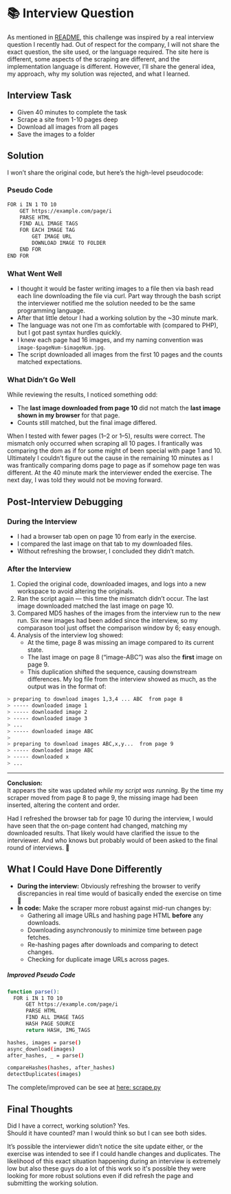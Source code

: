 # 📚 Interview Question

As mentioned in [README](../README.md), this challenge was inspired by a real interview question I recently had. Out of respect for the company, I will not share the exact question, the site used, or the language required. The site here is different, some aspects of the scraping are different, and the implementation language is different. However, I’ll share the general idea, my approach, why my solution was rejected, and what I learned.


## **Interview Task** 
- Given 40 minutes to complete the task
- Scrape a site from 1-10 pages deep 
- Download all images from all pages
- Save the images to a folder

## **Solution**
I won’t share the original code, but here’s the high-level pseudocode:

### Pseudo Code
```bash
FOR i IN 1 TO 10
    GET https://example.com/page/i
    PARSE HTML
    FIND ALL IMAGE TAGS
    FOR EACH IMAGE TAG
        GET IMAGE URL
        DOWNLOAD IMAGE TO FOLDER
    END FOR
END FOR
```
### **What Went Well**
- I thought it would be faster writing images to a file then via bash read each line downloading the file via curl. Part way through the bash script the interviewer notified me the solution needed to be the same programming language.
- After that little detour I had a working solution by the ~30 minute mark.
- The language was not one I’m as comfortable with (compared to PHP), but I got past syntax hurdles quickly.
- I knew each page had 16 images, and my naming convention was `image-$pageNum-$imageNum.jpg`.
- The script downloaded all images from the first 10 pages and the counts matched expectations.

### **What Didn’t Go Well**
While reviewing the results, I noticed something odd:
- The **last image downloaded from page 10** did not match the **last image shown in my browser** for that page.
- Counts still matched, but the final image differed.

When I tested with fewer pages (1–2 or 1–5), results were correct. The mismatch only occurred when scraping all 10 pages. I frantically was comparing the dom as if for some might of been special with page 1 and 10. Ultimately I couldn’t figure out the cause in the remaining 10 minutes as I was frantically comparing doms page to page as if somehow page ten was different. At the 40 minute mark the interviewer ended the exercise. The next day, I was told they would not be moving forward.

## **Post-Interview Debugging**

### During the Interview
- I had a browser tab open on page 10 from early in the exercise.
- I compared the last image on that tab to my downloaded files.
- Without refreshing the browser, I concluded they didn’t match.

### After the Interview
1. Copied the original code, downloaded images, and logs into a new workspace to avoid altering the originals.
2. Ran the script again — this time the mismatch didn’t occur. The last image downloaded matched the last image on page 10.
3. Compared MD5 hashes of the images from the interview run to the new run. Six new images had been added since the interview, so my comparason tool just offset the comparison window by 6; easy enough. 
4. Analysis of the interview log showed:
    - At the time, page 8 was missing an image compared to its current state.
    - The last image on page 8 (“image-ABC”) was also the **first** image on page 9.
    - This duplication shifted the sequence, causing downstream differences. My log file from the interview showed as much, as the output was in the format of:

```bash
> preparing to download images 1,3,4 ... ABC  from page 8
> ----- downloaded image 1
> ----- downloaded image 2
> ----- downloaded image 3
> ...
> ----- downloaded image ABC
>
> preparing to download images ABC,x,y...  from page 9
> ----- downloaded image ABC
> ----- downloaded x
> ...
```
---

**Conclusion:**  
It appears the site was updated *while my script was running*. By the time my scraper moved from page 8 to page 9, the missing image had been inserted, altering the content and order.

Had I refreshed the browser tab for page 10 during the interview, I would have seen that the on-page content had changed, matching my downloaded results. That likely would have clarified the issue to the interviewer. And who knows but probably would of been asked to the final round of interviews.  🤦

## **What I Could Have Done Differently**
- **During the interview:** Obviously refreshing the browser to verify discrepancies in real time would of basically ended the exercise on time 🤦
- **In code:** Make the scraper more robust against mid-run changes by:
    - Gathering all image URLs and hashing page HTML **before** any downloads.
    - Downloading asynchronously to minimize time between page fetches.
    - Re-hashing pages after downloads and comparing to detect changes.
    - Checking for duplicate image URLs across pages.
      
##### Improved Pseudo Code
```bash
function parse():
  FOR i IN 1 TO 10
      GET https://example.com/page/i
      PARSE HTML
      FIND ALL IMAGE TAGS
      HASH PAGE SOURCE
      return HASH, IMG_TAGS

hashes, images = parse()
async_download(images)
after_hashes, _ = parse()

compareHashes(hashes, after_hashes)
detectDuplicates(images)
```
The complete/improved can be see at [here: scrape.py](scrape.py)

## **Final Thoughts**
Did I have a correct, working solution? Yes.  
Should it have counted? man I would think so but I can see both sides.

It’s possible the interviewer didn’t notice the site update either, or the exercise was intended to see if I could handle changes and duplicates. The likelihood of this exact situation happening during an interview is extremely low but also these guys do a lot of this work so it's possible they were looking for more robust solutions even if did refresh the page and submitting the working solution. 
